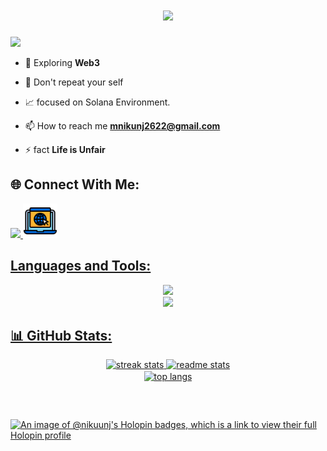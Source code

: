 

<h1 align="center">
  
  <a href="https://git.io/typing-svg">
    <img src="https://readme-typing-svg.herokuapp.com/?lines=Hello,+There!+👋;This+is+Nikunj....;Nice+to+meet+you!&center=true&size=30">
  </a>
</h1> 



[![](https://komarev.com/ghpvc/?username=Nikuunj&color=blueviolet&style=for-the-badge)](https://github.com/Nikuunj)
 

 <!-- ![developer](developer.svg) -->

- 🌱 Exploring **Web3** 

- 💬 Don't repeat your self
  
- 📈 focused on Solana Environment.

- 📫 How to reach me **mnikunj2622@gmail.com**

- ⚡ fact **Life is Unfair**


## **🌐 Connect With Me:**
<p align="left">
  <a href="https://linkedin.com/in/makwana-nikunj" target="_blank">
    <img src="https://skillicons.dev/icons?i=linkedin" />
  </a>  
  <a href="https://nikunj-portfolio.vercel.app/" target="_blank">
    <img src="webicon.png"  width="55"/><br
  </a>
  
</p>


## **Languages and Tools:**
<p align="left">
  <div align="center">
    <img src="https://skillicons.dev/icons?i=typescript,javascript,rust,solidity,prisma,nodejs,express,nextjs,tailwind" />
    <br />
    <img src="https://skillicons.dev/icons?i=vite,npm,postman,postgres,mongodb,mysql,ipfs,docker,git,java" /><br>
  </div>
</p>

## **📊 GitHub Stats:**
  <div align=center>
  <img width=400 src="https://github-readme-streak-stats-salesp07.vercel.app/?user=Nikuunj&count_private=true&theme=highcontrast&border_radius=5" alt="streak stats"/>
  <img width=375 src="https://github-readme-stats-salesp07.vercel.app/api?username=Nikuunj&count_private=true&show_icons=true&theme=highcontrast&rank_icon=github&border_radius=5" alt="readme stats" />
  <br/>
  <img width=325 align="center" src="https://github-readme-stats-salesp07.vercel.app/api/top-langs/?username=Nikuunj&hide=html&langs_count=10&layout=compact&theme=highcontrast&border_radius=5&size_weight=0.5&count_weight=0.5&exclude_repo=github-readme-stats" alt="top langs" />
</div>

##
<br>
  
[![An image of @nikuunj's Holopin badges, which is a link to view their full Holopin profile](https://holopin.me/nikuunj)](https://holopin.io/@nikuunj)

